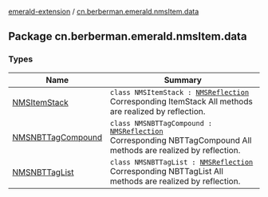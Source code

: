 [emerald-extension](../index.md) / [cn.berberman.emerald.nmsItem.data](.)

## Package cn.berberman.emerald.nmsItem.data

### Types

| Name | Summary |
|---|---|
| [NMSItemStack](-n-m-s-item-stack/index.md) | `class NMSItemStack : `[`NMSReflection`](../cn.berberman.emerald.nms-item/-n-m-s-reflection/index.md)<br>Corresponding ItemStack All methods are realized by reflection. |
| [NMSNBTTagCompound](-n-m-s-n-b-t-tag-compound/index.md) | `class NMSNBTTagCompound : `[`NMSReflection`](../cn.berberman.emerald.nms-item/-n-m-s-reflection/index.md)<br>Corresponding NBTTagCompound All methods are realized by reflection. |
| [NMSNBTTagList](-n-m-s-n-b-t-tag-list/index.md) | `class NMSNBTTagList : `[`NMSReflection`](../cn.berberman.emerald.nms-item/-n-m-s-reflection/index.md)<br>Corresponding NBTTagList All methods are realized by reflection. |
